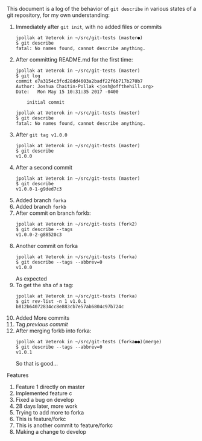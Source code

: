 This document is a log of the behavior of `git describe` in various states of a git repository, for my own understanding:

1. Immediately after `git init`, with no added files or commits
    ```
    jpollak at Veterok in ~/src/git-tests (master●)
    $ git describe
    fatal: No names found, cannot describe anything.
    ```
1. After committing README.md for the first time:
    ```
    jpollak at Veterok in ~/src/git-tests (master)
    $ git log
    commit e7a3154c3fcd28dd4603a2badf22f6b717b270b7
    Author: Joshua Chaitin-Pollak <josh@offthehill.org>
    Date:   Mon May 15 10:31:35 2017 -0400

        initial commit

    jpollak at Veterok in ~/src/git-tests (master)
    $ git describe
    fatal: No names found, cannot describe anything.
    ```
1. After `git tag v1.0.0`
    ```
    jpollak at Veterok in ~/src/git-tests (master)
    $ git describe
    v1.0.0
    ```
1. After a second commit
    ```
    jpollak at Veterok in ~/src/git-tests (master)
    $ git describe
    v1.0.0-1-g9ded7c3
    ```
1. Added branch `forka`
1. Added branch `forkb`
1. After commit on branch forkb:
    ```
    jpollak at Veterok in ~/src/git-tests (fork2)
    $ git describe --tags
    v1.0.0-2-g88520c3
    ```
1. Another commit on forka
    ```
    jpollak at Veterok in ~/src/git-tests (forka)
    $ git describe --tags --abbrev=0
    v1.0.0
    ```
    As expected
1. To get the sha of a tag:
    ```
    jpollak at Veterok in ~/src/git-tests (forka)
    $ git rev-list -n 1 v1.0.1
    b812b64072834cc8e883cb7e57ab6804c97b724c
    ```
1. Added More commits
1. Tag _previous commit_
1. After merging forkb into forka:
    ```
    jpollak at Veterok in ~/src/git-tests (forka●●)(merge)
    $ git describe --tags --abbrev=0
    v1.0.1
    ```
    So that is good...

Features

1. Feature 1 directly on master
1. Implemented feature c
1. Fixed a bug on develop
1. 28 days later, more work
1. Trying to add more to forka
1. This is feature/forkc
1. This is another commit to feature/forkc
1. Making a change to develop
